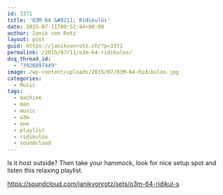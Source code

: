 ```yaml
---
id: 3371
title: 'O3M 64 &#8211; Ridikulös'
date: 2015-07-11T09:52:44+00:00
author: Janik von Rotz
layout: post
guid: https://janikvonrotz.ch/?p=3371
permalink: /2015/07/11/o3m-64-ridikulos/
dsq_thread_id:
  - "3926897449"
image: /wp-content/uploads/2015/07/O3M-64-Ridikulös.jpg
categories:
  - Music
tags:
  - machine
  - man
  - music
  - o3m
  - one
  - playlist
  - ridikulös
  - soundcloud
---
```

Is it host outside? Then take your hammock, look for nice setup spot and listen this relaxing playlist.

https://soundcloud.com/janikvonrotz/sets/o3m-64-ridikul-s